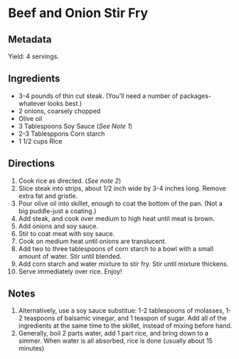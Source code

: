 Beef and Onion Stir Fry
=======================

Metadata
--------
Yield: 4 servings.

Ingredients
-----------
* 3-4 pounds of thin cut steak. (You'll need a number of packages-whatever looks best.)
* 2 onions, coarsely chopped
* Olive oil
* 3 Tablespoons Soy Sauce (_See Note 1_)
* 2-3 Tablesppons Corn starch
* 1 1/2 cups Rice

Directions
----------
1. Cook rice as directed. (_See note 2_)
2. Slice steak into strips, about 1/2 inch wide by 3-4 inches long. Remove extra fat and gristle. 
3. Pour olive oil into skillet, enough to coat the bottom of the pan. (Not a big puddle-just a coating.) 
4. Add steak, and cook over medium to high heat until meat is brown.
5. Add onions and soy sauce. 
6. Stir to coat meat with soy sauce. 
7. Cook on medium heat until onions are translucent. 
8. Add two to three tablespoons of corn starch to a bowl with a small amount of water. Stir until blended. 
9. Add corn starch and water mixture to stir fry. Stir until mixture thickens. 
10. Serve immediately over rice. Enjoy! 

Notes
-----
1. Alternatively, use a soy sauce substitue: 1-2 tablespoons of molasses, 1-2 teaspoons of balsamic vinegar, and 1 teaspon of sugar. Add all of the ingredients at the same time to the skillet, instead of mixing before hand.
2. Generally, boil 2 parts water, add 1 part rice, and bring down to a simmer. When water is all absorbed, rice is done (usually about 15 minutes)
